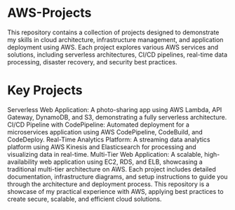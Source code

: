 # AWS-Projects
This repository contains a collection of projects designed to demonstrate my skills in cloud architecture, infrastructure management, and application deployment using AWS. Each project explores various AWS services and solutions, including serverless architectures, CI/CD pipelines, real-time data processing, disaster recovery, and security best practices.
# Key Projects
Serverless Web Application: A photo-sharing app using AWS Lambda, API Gateway, DynamoDB, and S3, demonstrating a fully serverless architecture.
CI/CD Pipeline with CodePipeline: Automated deployment for a microservices application using AWS CodePipeline, CodeBuild, and CodeDeploy.
Real-Time Analytics Platform: A streaming data analytics platform using AWS Kinesis and Elasticsearch for processing and visualizing data in real-time.
Multi-Tier Web Application: A scalable, high-availability web application using EC2, RDS, and ELB, showcasing a traditional multi-tier architecture on AWS.
Each project includes detailed documentation, infrastructure diagrams, and setup instructions to guide you through the architecture and deployment process. This repository is a showcase of my practical experience with AWS, applying best practices to create secure, scalable, and efficient cloud solutions.
